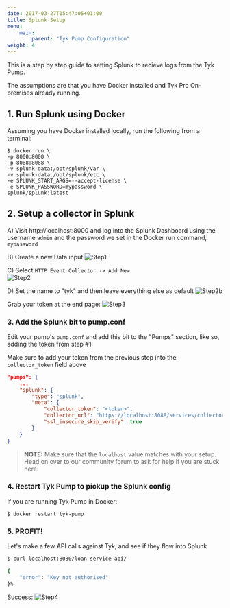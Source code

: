 ```yaml
---
date: 2017-03-27T15:47:05+01:00
title: Splunk Setup
menu:
    main:
        parent: "Tyk Pump Configuration"
weight: 4 
---
```


This is a step by step guide to setting Splunk to recieve logs from the Tyk Pump.

The assumptions are that you have Docker installed and Tyk Pro On-premises already running.

## 1.   Run Splunk using Docker
Assuming you have Docker installed locally, run the following from a terminal:

```{.copyWrapper}
$ docker run \
-p 8000:8000 \
-p 8088:8088 \
-v splunk-data:/opt/splunk/var \
-v splunk-data:/opt/splunk/etc \
-e SPLUNK_START_ARGS=--accept-license \
-e SPLUNK_PASSWORD=mypassword \
splunk/splunk:latest
```

## 2. Setup a collector in Splunk

A) Visit http://localhost:8000 and log into the Splunk Dashboard using the username `admin` and the password we set in the Docker run command, `mypassword`

B) Create a new Data input
![Step1](/docs/img/pump/splunk_step1.png)

C) Select `HTTP Event Collector -> Add New`  
![Step2](/docs/img/pump/splunk_step2.png)

D) Set the name to "tyk" and then leave everything else as default
![Step2b](/docs/img/pump/splunk_step2b.png)

Grab your token at the end page:
![Step3](/docs/img/pump/splunk_step3.png)

### 3. Add the Splunk bit to pump.conf

Edit your pump's `pump.conf` and add this bit to the "Pumps" section, like so, adding the token from step #1:

Make sure to add your token from the previous step into the `collector_token` field above

```json
"pumps": {
    ...
    "splunk": {
        "type": "splunk",
        "meta": {
            "collector_token": "<token>",
            "collector_url": "https://localhost:8088/services/collector/event",
            "ssl_insecure_skip_verify": true
        }
    }
}
```
> **NOTE:** Make sure that the `localhost` value matches with your setup. Head on over to our community forum to ask for help if you are stuck  here.


### 4. Restart Tyk Pump to pickup the Splunk config

If you are running Tyk Pump in Docker:

`$ docker restart tyk-pump`

### 5. PROFIT!

Let's make a few API calls against Tyk, and see if they flow into Splunk

```bash
$ curl localhost:8080/loan-service-api/

{
    "error": "Key not authorised"
}%
```

Success:
![Step4](/docs/img/pump/splunk_step4.png)
